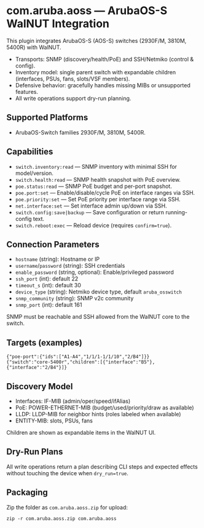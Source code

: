 # com.aruba.aoss — ArubaOS-S WalNUT Integration

This plugin integrates ArubaOS-S (AOS-S) switches (2930F/M, 3810M, 5400R) with WalNUT.

- Transports: SNMP (discovery/health/PoE) and SSH/Netmiko (control & config).
- Inventory model: single parent switch with expandable children (interfaces, PSUs, fans, slots/VSF members).
- Defensive behavior: gracefully handles missing MIBs or unsupported features.
- All write operations support dry-run planning.

## Supported Platforms
- ArubaOS-Switch families 2930F/M, 3810M, 5400R.

## Capabilities
- `switch.inventory:read` — SNMP inventory with minimal SSH for model/version.
- `switch.health:read` — SNMP health snapshot with PoE overview.
- `poe.status:read` — SNMP PoE budget and per-port snapshot.
- `poe.port:set` — Enable/disable/cycle PoE on interface ranges via SSH.
- `poe.priority:set` — Set PoE priority per interface range via SSH.
- `net.interface:set` — Set interface admin up/down via SSH.
- `switch.config:save|backup` — Save configuration or return running-config text.
- `switch.reboot:exec` — Reload device (requires `confirm=true`).

## Connection Parameters
- `hostname` (string): Hostname or IP
- `username`/`password` (string): SSH credentials
- `enable_password` (string, optional): Enable/privileged password
- `ssh_port` (int): default 22
- `timeout_s` (int): default 30
- `device_type` (string): Netmiko device type, default `aruba_osswitch`
- `snmp_community` (string): SNMP v2c community
- `snmp_port` (int): default 161

SNMP must be reachable and SSH allowed from the WalNUT core to the switch.

## Targets (examples)
```
{"poe-port":{"ids":["A1-A4","1/1/1-1/1/10","2/B4"]}}
{"switch":"core-5400r","children":[{"interface":"B5"},{"interface":"2/B4"}]}
```

## Discovery Model
- Interfaces: IF-MIB (admin/oper/speed/ifAlias)
- PoE: POWER-ETHERNET-MIB (budget/used/priority/draw as available)
- LLDP: LLDP-MIB for neighbor hints (roles labeled when available)
- ENTITY-MIB: slots, PSUs, fans

Children are shown as expandable items in the WalNUT UI.

## Dry-Run Plans
All write operations return a plan describing CLI steps and expected effects without touching the device when `dry_run=true`.

## Packaging
Zip the folder as `com.aruba.aoss.zip` for upload:

```
zip -r com.aruba.aoss.zip com.aruba.aoss
```

